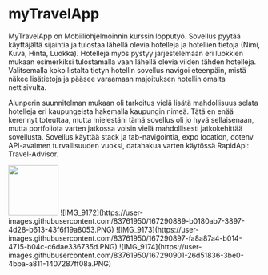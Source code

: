 # myTravelApp

MyTravelApp on Mobiiliohjelmoinnin kurssin lopputyö.
Sovellus pyytää käyttäjältä sijaintia ja tulostaa lähellä olevia hotelleja ja hotellien tietoja (Nimi, Kuva, Hinta, Luokka). Hotelleja myös pystyy järjestelemään eri luokkien mukaan esimerkiksi tulostamalla vaan lähellä olevia viiden tähden hotelleja. Valitsemalla koko listalta tietyn hotellin sovellus navigoi eteenpäin, mistä näkee lisätietoja ja pääsee varaamaan majoituksen hotellin omalta nettisivulta. 

Alunperin suunnitelman mukaan oli tarkoitus vielä lisätä mahdollisuus selata hotelleja eri kaupungeista hakemalla kaupungin nimeä. Tätä en enää kerennyt toteuttaa, mutta mielestäni tämä sovellus oli jo hyvä sellaisenaan, mutta portfoliota varten jatkossa voisin vielä mahdollisesti jatkokehittää sovellusta. Sovellus käyttää stack ja tab-navigointia, expo location, dotenv API-avaimen turvallisuuden vuoksi, datahakua varten käytössä RapidApi: Travel-Advisor. 

<img src="https://user-images.githubusercontent.com/83761950/167290883-a5853881-6850-413a-8638-4cc4385acbb5.PNG" width="100" height="100">
![IMG_9172](https://user-images.githubusercontent.com/83761950/167290889-b0180ab7-3897-4d28-b613-43f6f19a8053.PNG)
![IMG_9173](https://user-images.githubusercontent.com/83761950/167290897-fa8a87a4-b014-4715-b04c-c6dae336735d.PNG)
![IMG_9174](https://user-images.githubusercontent.com/83761950/167290901-26d51836-3be0-4bba-a811-1407287ff08a.PNG)
